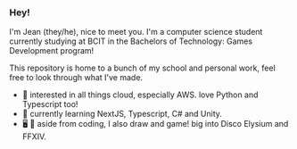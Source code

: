 ### Hey!

I'm Jean (they/he), nice to meet you. I'm a computer science student currently studying at BCIT in the Bachelors of Technology: Games Development program!

This repository is home to a bunch of my school and personal work, feel free to look through what I've made.

- 👀 interested in all things cloud, especially AWS. love Python and Typescript too!
- 🌱 currently learning NextJS, Typescript, C# and Unity.
- 🖥 🎨 aside from coding, I also draw and game! big into Disco Elysium and FFXIV.
<!---
jkcadee/jkcadee is a ✨ special ✨ repository because its `README.md` (this file) appears on your GitHub profile.
You can click the Preview link to take a look at your changes.
--->

